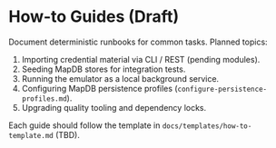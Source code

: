 # How-to Guides (Draft)

Document deterministic runbooks for common tasks. Planned topics:

1. Importing credential material via CLI / REST (pending modules).
2. Seeding MapDB stores for integration tests.
3. Running the emulator as a local background service.
4. Configuring MapDB persistence profiles (`configure-persistence-profiles.md`).
5. Upgrading quality tooling and dependency locks.

Each guide should follow the template in `docs/templates/how-to-template.md` (TBD).
